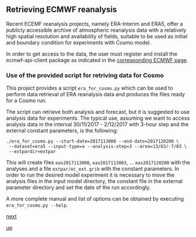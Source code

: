 ## Retrieving ECMWF reanalysis ##

Recent ECEMF reanalysis projects, namely ERA-Interim and ERA5, offer a
publicly accessible archive of atmospheric reanalysis data with a
relatively high spatial resolution and availability of fields,
suitable to be used as initial and boundary condition for experiments
with Cosmo model.

In order to get access to the data, the user must register and install
the ecmwf-api-client package as indicated in the [corresponding ECMWF
page](https://confluence.ecmwf.int//display/CKB/How+to+download+data+via+the+ECMWF+WebAPI).

### Use of the provided script for retriving data for Cosmo ###

This project provides a script `era_for_cosmo.py` which can be used to
perform data retrieval of ERA reanalysis data and produces the files
ready for a Cosmo run.

The script can retrieve both analysis and forecast, but it is
suggested to use analysis data for experiments. The typical use,
assuming we want to access analysis data in the interval 30/11/2017 -
2/12/2017 with 3-hour step and the external constant parameters, is
the following:

```
./era_for_cosmo.py --start-date=2017113000 --end-date=2017120200 \
 --dataset=era5 --input-type=a --analysis-step=3 --area=13/63/-7/83 \
 --extpardir=extpar
```

This will create files `eas2017113000`, `eas2017113003`, ...
`eas2017120200` with the analyses and a file `extpar/ec_ext.grib` with
the constant parameters. In order to run the desired model experiment
it is necessary to move the analysis files in the input model
directory, the constant file in the external parameter directory and
set the date of the run accordingly.

A more complete manual and list of options can be obtained by
executing `era_for_cosmo.py --help`.

[next](preparing_for_grib_api.md)

[up](README.md)
